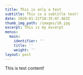 ```yaml
---
title: This is only a test
subtitle: This is a subtitle test!
date: 2020-01-21T18:35:07.463Z
thumb_img_path: /images/10.jpg
excerpt: This is my excerpt
menus:
  main:
    identifier: ''
    title: ''
    weight: ''
layout: post
---
```

This is test content!
